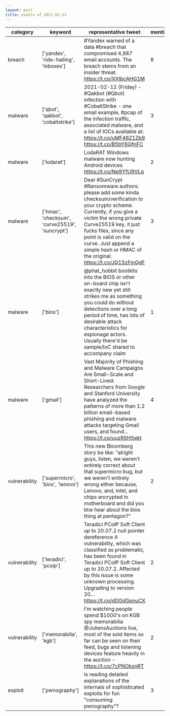 ```yaml
---
layout: post
title: events of 2021-02-13
---
```


|category|keyword|representative tweet|mentioned|
|-|-|-|-|
|breach|['yandex', 'ride-hailing', 'inboxes']|#Yandex warned of a data #breach that compromised 4,887 email accounts. The breach stems from an insider threat. https://t.co/XXIbcAHG1M|8|
|malware|['qbot', 'qakbot', 'cobaltstrike']|2021-02-12 (Friday) - #Qakbot (#Qbot) infection with #CobaltStrike - one email example, #pcap of the infection traffic, associated malware, and a list of IOCs available at: https://t.co/uMF48Z1Zb9 https://t.co/B5bY6QfnFC|3|
|malware|['lodarat']|LodaRAT Windows malware now hunting Android devices https://t.co/Np9YfU9VLq|2|
|malware|['hmac', 'checksum', 'curve25519', 'suncrypt']|Dear #SunCrypt #Ransomware authors: please add some kinda checksum/verification to your crypto scheme. Currently, if you give a victim the wrong private Curve25519 key, it just fucks files, since any point is valid on the curve. Just append a simple hash or HMAC of the original. https://t.co/JQ15zFmQdF|3|
|malware|['bios']|@phat_hobbit bootkits into the BIOS or other on-board chip isn't exactly new yet still strikes me as something you could do without detections over a long period of time, has lots of desirable attack characteristics for espionage actors. Usually there'd be sample/IoC shared to accompany claim|1|
|malware|['gmail']|Vast Majority of Phishing and Malware Campaigns Are Small-Scale and Short-Lived: Researchers from Google and Stanford University have analyzed the patterns of more than 1.2 billion email-based phishing and malware attacks targeting Gmail users, and found… https://t.co/uuzRSH5ekt|4|
|vulnerability|['supermicro', 'bios', 'lenovo']|This new Bloomberg story be like: “alright guys, listen, we weren’t entirely correct about that supermicro bug, but we weren’t entirely wrong either because, Lenovo, and, intel, and chips encrypted in motherboard and did you btw hear about the bios thing at pentagon?”|2|
|vulnerability|['teradici', 'pcoip']|Teradici PCoIP Soft Client up to 20.07.2 null pointer dereference A vulnerability, which was classified as problematic, has been found in Teradici PCoIP Soft Client up to 20.07.2. Affected by this issue is some unknown processing. Upgrading to version 20… https://t.co/dDGdGpnuCX|2|
|vulnerability|['memorabilia', 'kgb']|I'm watching people spend $1000's on KGB spy memorabilia @JuliensAuctions live, most of the sold items so far can be seen on their feed, bugs and listening devices feature heavily in the auction -  https://t.co/7cPNOksnRT|2|
|exploit|['pwnography']|Is reading detailed explanations of the internals of sophisticated exploits for fun "consuming pwnography"?|3|

